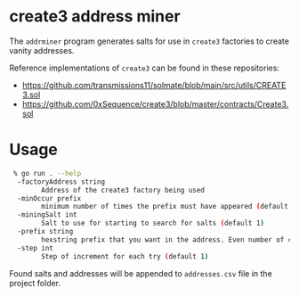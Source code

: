 # create3 address miner
The `addrminer` program generates salts for use in `create3` factories to create vanity addresses. 

Reference implementations of `create3` can be found in these repositories:
* https://github.com/transmissions11/solmate/blob/main/src/utils/CREATE3.sol
* https://github.com/0xSequence/create3/blob/master/contracts/Create3.sol

# Usage
```bash
 % go run . --help
  -factoryAddress string
        Address of the create3 factory being used
  -minOccur prefix
        minimum number of times the prefix must have appeared (default 1)
  -miningSalt int
        Salt to use for starting to search for salts (default 1)
  -prefix string
        hexstring prefix that you want in the address. Even number of characters. (default "00")
  -step int
        Step of increment for each try (default 1)
```

Found salts and addresses will be appended to `addresses.csv` file in the project folder.
